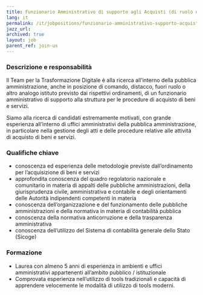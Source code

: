 ```yaml
---
title: Funzionario Amministrativo di supporto agli Acquisti (di ruolo nella pubblica amministrazione centrale o locale)
lang: it
permalink: /it/jobpositions/funzionario-amministrativo-supporto-acquisti.htm
jazz_url: 
archived: true
layout: job
parent_ref: join-us
---
```


### Descrizione e responsabilità
Il Team per la Trasformazione Digitale è alla ricerca all’interno della pubblica amministrazione, anche in posizione di comando, distacco, fuori ruolo o altro analogo istituto previsto dai rispettivi ordinamenti, di un funzionario amministrativo di supporto alla struttura per le procedure di acquisto di beni e servizi.

Siamo alla ricerca di candidati estremamente motivati, con grande esperienza all’interno di uffici amministrativi della pubblica amministrazione, in particolare nella gestione degli atti e delle procedure relative alle attività di acquisto di beni e servizi. 


### Qualifiche chiave
- conoscenza ed esperienza delle metodologie previste dall’ordinamento per l’acquisizione di beni e servizi
- approfondita conoscenza del quadro regolatorio nazionale e comunitario in materia di appalti delle pubbliche amministrazioni, della giurisprudenza civile, amministrativa e contabile e degli orientamenti delle Autorità indipendenti competenti in materia
- conoscenza dell’organizzazione e del funzionamento delle pubbliche amministrazioni e della normativa in materia di contabilità pubblica
- conoscenza della normativa anticorruzione e della trasparenza amministrativa
- conoscenza dell’utilizzo del Sistema di contabilità generale dello Stato (Sicoge)

### Formazione
- Laurea con almeno 5 anni di esperienza in ambienti e uffici amministrativi appartenenti all’ambito pubblico / istituzionale 
- Comprovata esperienza nell’utilizzo di tools tradizionali e capacità di apprendere velocemente le modalità di utilizzo di tools moderni.
